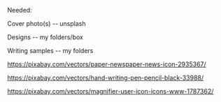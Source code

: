 Needed:

Cover photo(s) -- unsplash

Designs -- my folders/box

Writing samples -- my folders


https://pixabay.com/vectors/paper-newspaper-news-icon-2935367/ 

https://pixabay.com/vectors/hand-writing-pen-pencil-black-33988/

https://pixabay.com/vectors/magnifier-user-icon-icons-www-1787362/
